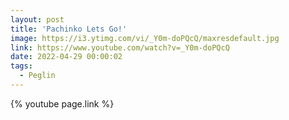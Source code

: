 ```yaml
---
layout: post
title: 'Pachinko Lets Go!'
image: https://i3.ytimg.com/vi/_Y0m-doPQcQ/maxresdefault.jpg
link: https://www.youtube.com/watch?v=_Y0m-doPQcQ
date: 2022-04-29 00:00:02
tags:
  - Peglin
---
```


{% youtube page.link %}
